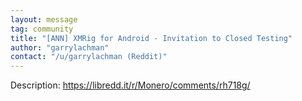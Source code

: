 ```yaml
---
layout: message
tag: community
title: "[ANN] XMRig for Android - Invitation to Closed Testing"
author: "garrylachman"	
contact: "/u/garrylachman (Reddit)"
---
```


Description: https://libredd.it/r/Monero/comments/rh718g/
